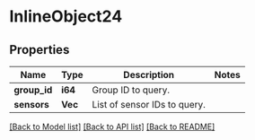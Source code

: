 # InlineObject24

## Properties
Name | Type | Description | Notes
------------ | ------------- | ------------- | -------------
**group_id** | **i64** | Group ID to query. | 
**sensors** | **Vec<i64>** | List of sensor IDs to query. | 

[[Back to Model list]](../README.md#documentation-for-models) [[Back to API list]](../README.md#documentation-for-api-endpoints) [[Back to README]](../README.md)


